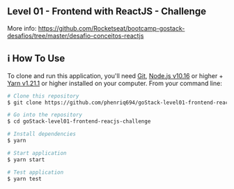 ## Level 01 - Frontend with ReactJS - Challenge
More info: https://github.com/Rocketseat/bootcamp-gostack-desafios/tree/master/desafio-conceitos-reactjs

## :information_source: How To Use

To clone and run this application, you'll need [Git](https://git-scm.com), [Node.js v10.16][nodejs] or higher + [Yarn v1.21.1][yarn] or higher installed on your computer. From your command line:

```bash
# Clone this repository
$ git clone https://github.com/phenriq694/goStack-level01-frontend-reacjs-challenge.git

# Go into the repository
$ cd goStack-level01-frontend-reacjs-challenge 

# Install dependencies
$ yarn 

# Start application
$ yarn start

# Test application 
$ yarn test
```

[nodejs]: https://nodejs.org/
[yarn]: https://yarnpkg.com/
